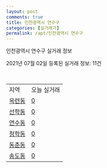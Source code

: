 ```yaml
---
layout: post
comments: true
title: 인천광역시 연수구
categories: [실거래가]
permalink: /apt/인천광역시 연수구
---
```


인천광역시 연수구 실거래 정보

2021년 07월 02일 등록된 실거래 정보: 11건

<script type="text/javascript">
  google.charts.load('current', {'packages':['corechart']});
  google.charts.setOnLoadCallback(drawChart);

  function drawChart() {
    var data = google.visualization.arrayToDataTable([['거래일', '매매', '전월세', '전매'], ['20-07', 493, 1006, 87], ['20-08', 374, 1041, 72], ['20-09', 359, 845, 49], ['20-10', 507, 893, 304], ['20-11', 747, 760, 154], ['20-12', 1235, 781, 210], ['21-01', 992, 805, 196], ['21-02', 779, 695, 109], ['21-03', 769, 802, 81], ['21-04', 560, 647, 62], ['21-05', 588, 618, 70], ['21-06', 200, 373, 15]]);

    var options = {
      title: '최근 유형별 거래량 추이',
      legend: { position: 'bottom' }
    };

    var chart = new google.visualization.LineChart(document.getElementById('columnchart_material'));
    chart.draw(data, (options));
  }
</script>

<div id="columnchart_material" style="width: 95%; margin-left: -35px"></div>
<br>
<table class="sortable">
  <tr>
    <td>지역</td>
    <td>오늘 실거래</td>
  </tr>

  
  <tr class="item">
    <td><a href="인천광역시 연수구 옥련동">옥련동</a></td>
    <td><a href="인천광역시 연수구 옥련동">0</a></td>
  </tr>
    

  <tr class="item">
    <td><a href="인천광역시 연수구 선학동">선학동</a></td>
    <td><a href="인천광역시 연수구 선학동">0</a></td>
  </tr>
    

  <tr class="item">
    <td><a href="인천광역시 연수구 연수동">연수동</a></td>
    <td><a href="인천광역시 연수구 연수동">0</a></td>
  </tr>
    

  <tr class="item">
    <td><a href="인천광역시 연수구 청학동">청학동</a></td>
    <td><a href="인천광역시 연수구 청학동">0</a></td>
  </tr>
    

  <tr class="item">
    <td><a href="인천광역시 연수구 동춘동">동춘동</a></td>
    <td><a href="인천광역시 연수구 동춘동">0</a></td>
  </tr>
    

  <tr class="item">
    <td><a href="인천광역시 연수구 송도동">송도동</a></td>
    <td><a href="인천광역시 연수구 송도동">0</a></td>
  </tr>
    


</table>


    